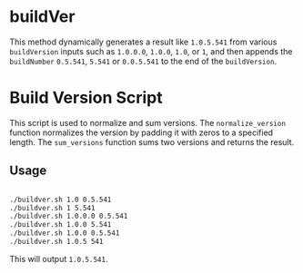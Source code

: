# buildVer

This method dynamically generates a result like `1.0.5.541` from various `buildVersion` inputs such as `1.0.0.0`, `1.0.0`, `1.0`, or `1`, and then appends the `buildNumber` `0.5.541`, `5.541` or `0.0.5.541`  to the end of the `buildVersion`.

# Build Version Script
This script is used to normalize and sum versions. The `normalize_version` function normalizes the version by padding it with zeros to a specified length. The `sum_versions` function sums two versions and returns the result.

## Usage

```bash

./buildver.sh 1.0 0.5.541
./buildver.sh 1 5.541
./buildver.sh 1.0.0.0 0.5.541
./buildver.sh 1.0.0 5.541
./buildver.sh 1.0.0 0.5.541
./buildver.sh 1.0.5 541

```

This will output `1.0.5.541`.
